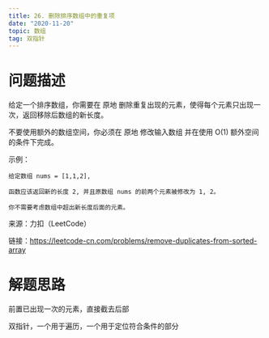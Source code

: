 ```yaml
---
title: 26. 删除排序数组中的重复项
date: "2020-11-20"
topic: 数组
tag: 双指针
---
```


# 问题描述

给定一个排序数组，你需要在 原地 删除重复出现的元素，使得每个元素只出现一次，返回移除后数组的新长度。

不要使用额外的数组空间，你必须在 原地 修改输入数组 并在使用 O(1) 额外空间的条件下完成。


示例：
```
给定数组 nums = [1,1,2], 

函数应该返回新的长度 2, 并且原数组 nums 的前两个元素被修改为 1, 2。 

你不需要考虑数组中超出新长度后面的元素。
```

来源：力扣（LeetCode）

链接：https://leetcode-cn.com/problems/remove-duplicates-from-sorted-array

# 解题思路

前置已出现一次的元素，直接截去后部

双指针，一个用于遍历，一个用于定位符合条件的部分

